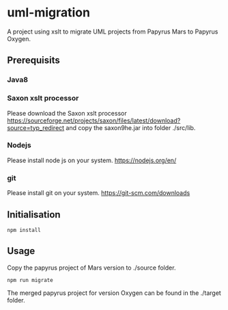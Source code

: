 # uml-migration

A project using xslt to migrate UML projects from Papyrus Mars to Papyrus Oxygen.

## Prerequisits

### Java8

### Saxon xslt processor

Please download the Saxon xslt processor https://sourceforge.net/projects/saxon/files/latest/download?source=typ_redirect
and copy the saxon9he.jar into folder ./src/lib.

### Nodejs

Please install node js on your system.
https://nodejs.org/en/

### git

Please install git on your system.
https://git-scm.com/downloads

## Initialisation

```
npm install
```

## Usage

Copy the papyrus project of Mars version to ./source folder.

```
npm run migrate
```

The merged papyrus project for version Oxygen can be found in the ./target folder.
